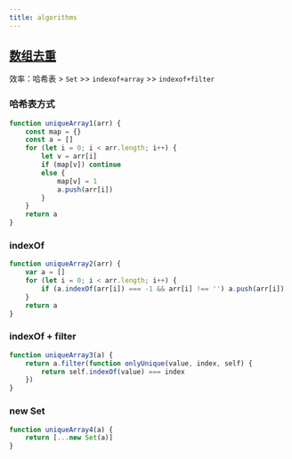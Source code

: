 ```yaml
---
title: algorithms
---
```


## [数组去重](https://ssshooter.com/2021-02-25-array-unique-performance/)

效率：哈希表 > `Set` >> `indexof+array` >> `indexof+filter`

### 哈希表方式

```js
function uniqueArray1(arr) {
    const map = {}
    const a = []
    for (let i = 0; i < arr.length; i++) {
        let v = arr[i]
        if (map[v]) continue
        else {
            map[v] = 1
            a.push(arr[i])
        }
    }
    return a
}
```

### indexOf

```js
function uniqueArray2(arr) {
    var a = []
    for (let i = 0; i < arr.length; i++) {
        if (a.indexOf(arr[i]) === -1 && arr[i] !== '') a.push(arr[i])
    }
    return a
}
```

### indexOf + filter

```js
function uniqueArray3(a) {
    return a.filter(function onlyUnique(value, index, self) {
        return self.indexOf(value) === index
    })
}
```

### new Set

```js
function uniqueArray4(a) {
    return [...new Set(a)]
}
```
